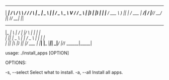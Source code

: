  _____    _    ______   __     _    ____  ____  
| ____|  / \  / ___\ \ / /    / \  |  _ \|  _ \ 
|  _|   / _ \ \___ \\ V /    / _ \ | |_) | |_) |
| |___ / ___ \ ___) || |    / ___ \|  __/|  __/ 
|_____/_/   \_\____/ |_|   /_/   \_\_|   |_|    
                                                
 ___ _   _ ____ _____  _    _     _     
|_ _| \ | / ___|_   _|/ \  | |   | |    
 | ||  \| \___ \ | | / _ \ | |   | |    
 | || |\  |___) || |/ ___ \| |___| |___ 
|___|_| \_|____/ |_/_/   \_\_____|_____|
                                        

usage: ./install_apps [OPTION]


OPTIONS: 

-s, --select		Select what to install.
-a, --all 		Install all apps.
